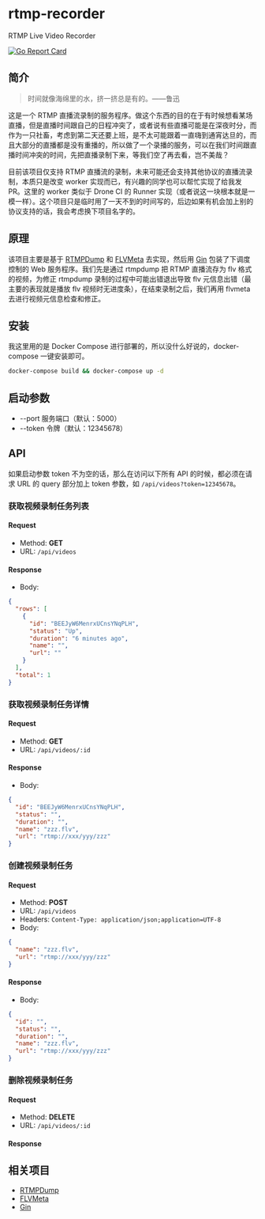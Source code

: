 # rtmp-recorder

RTMP Live Video Recorder

[![Go Report Card](https://goreportcard.com/badge/github.com/mingslife/rtmp-recorder)](https://goreportcard.com/report/mingslife/rtmp-recorder)

## 简介

> 时间就像海绵里的水，挤一挤总是有的。——鲁迅

这是一个 RTMP 直播流录制的服务程序。做这个东西的目的在于有时候想看某场直播，但是直播时间跟自己的日程冲突了，或者说有些直播可能是在深夜时分，而作为一只社畜，考虑到第二天还要上班，是不太可能跟着一直嗨到通宵达旦的，而且大部分的直播都是没有重播的，所以做了一个录播的服务，可以在我们时间跟直播时间冲突的时间，先把直播录制下来，等我们空了再去看，岂不美哉？

目前该项目仅支持 RTMP 直播流的录制，未来可能还会支持其他协议的直播流录制，本质只是改变 worker 实现而已，有兴趣的同学也可以帮忙实现了给我发 PR。这里的 worker 类似于 Drone CI 的 Runner 实现（或者说这一块根本就是一模一样）。这个项目只是临时用了一天不到的时间写的，后边如果有机会加上别的协议支持的话，我会考虑换下项目名字的。

## 原理

该项目主要是基于 [RTMPDump](http://git.ffmpeg.org/rtmpdump) 和 [FLVMeta](https://github.com/noirotm/flvmeta) 去实现，然后用 [Gin](https://github.com/gin-gonic/gin) 包装了下调度控制的 Web 服务程序。我们先是通过 rtmpdump 把 RTMP 直播流存为 flv 格式的视频，为修正 rtmpdump 录制的过程中可能出错退出导致 flv 元信息出错（最主要的表现就是播放 flv 视频时无进度条），在结束录制之后，我们再用 flvmeta 去进行视频元信息检查和修正。

## 安装

我这里用的是 Docker Compose 进行部署的，所以没什么好说的，docker-compose 一键安装即可。

```bash
docker-compose build && docker-compose up -d
```

## 启动参数

* --port 服务端口（默认：5000）
* --token 令牌（默认：12345678）

## API

如果启动参数 token 不为空的话，那么在访问以下所有 API 的时候，都必须在请求 URL 的 query 部分加上 token 参数，如 ``/api/videos?token=12345678``。

### 获取视频录制任务列表

#### Request

- Method: **GET**
- URL: ``/api/videos``

#### Response

- Body:
```json
{
  "rows": [
    {
      "id": "BEEJyW6MenrxUCnsYNqPLH",
      "status": "Up",
      "duration": "6 minutes ago",
      "name": "",
      "url": ""
    }
  ],
  "total": 1
}
```

### 获取视频录制任务详情

#### Request

- Method: **GET**
- URL: ``/api/videos/:id``

#### Response

- Body:
```json
{
  "id": "BEEJyW6MenrxUCnsYNqPLH",
  "status": "",
  "duration": "",
  "name": "zzz.flv",
  "url": "rtmp://xxx/yyy/zzz"
}
```

### 创建视频录制任务

#### Request

- Method: **POST**
- URL: ``/api/videos``
- Headers: ``Content-Type: application/json;application=UTF-8``
- Body:
```json
{
  "name": "zzz.flv",
  "url": "rtmp://xxx/yyy/zzz"
}
```

#### Response

- Body:
```json
{
  "id": "",
  "status": "",
  "duration": "",
  "name": "zzz.flv",
  "url": "rtmp://xxx/yyy/zzz"
}
```

### 删除视频录制任务

#### Request

- Method: **DELETE**
- URL: ``/api/videos/:id``

#### Response

## 相关项目

* [RTMPDump](http://rtmpdump.mplayerhq.hu/)
* [FLVMeta](https://flvmeta.com/)
* [Gin](https://gin-gonic.com/)
